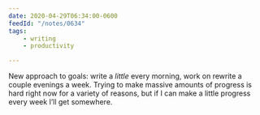 ```yaml
---
date: 2020-04-29T06:34:00-0600
feedId: "/notes/0634"
tags:
    - writing
    - productivity

---
```


New approach to goals: write a *little* every morning, work on rewrite a couple evenings a week. Trying to make massive amounts of progress is hard right now for a variety of reasons, but if I can make a little progress every week I’ll get somewhere.
